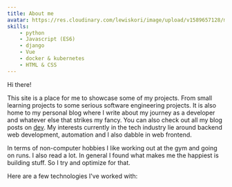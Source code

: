 ```yaml
---
title: About me
avatar: https://res.cloudinary.com/lewiskori/image/upload/v1589657128/me_hdfidb.webp
skills:
    - python
    - Javascript (ES6)
    - django
    - Vue
    - docker & kubernetes
    - HTML & CSS
---
```

Hi there!

This site is a place for me to showcase some of my projects. From small learning projects to some serious software engineering projects. It is also home to my personal blog where I write about my journey as a developer and whatever else that strikes my fancy. You can also check out all my blog posts on [dev](https://dev.to/lewiskori). My interests currently in the tech industry lie around backend web development, automation and I also dabble in web frontend.

In terms of non-computer hobbies I like working out at the gym and going on runs. I also read a lot. In general I found what makes me the happiest is building stuff. So I try and optimize for that.

Here are a few technologies I've worked with:
